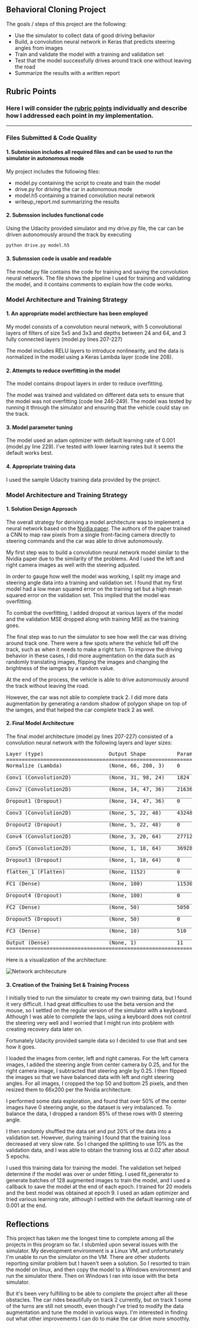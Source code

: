 
## Behavioral Cloning Project

The goals / steps of this project are the following:
* Use the simulator to collect data of good driving behavior
* Build, a convolution neural network in Keras that predicts steering angles from images
* Train and validate the model with a training and validation set
* Test that the model successfully drives around track one without leaving the road
* Summarize the results with a written report


## Rubric Points
### Here I will consider the [rubric points](https://review.udacity.com/#!/rubrics/432/view) individually and describe how I addressed each point in my implementation.

---
### Files Submitted & Code Quality

#### 1. Submission includes all required files and can be used to run the simulator in autonomous mode

My project includes the following files:
* model.py containing the script to create and train the model
* drive.py for driving the car in autonomous mode
* model.h5 containing a trained convolution neural network
* writeup_report.md summarizing the results

#### 2. Submssion includes functional code
Using the Udacity provided simulator and my drive.py file, the car can be driven autonomously around the track by executing
```sh
python drive.py model.h5
```

#### 3. Submssion code is usable and readable

The model.py file contains the code for training and saving the convolution neural network. The file shows the pipeline I used for training and validating the model, and it contains comments to explain how the code works.

### Model Architecture and Training Strategy

#### 1. An appropriate model arcthiecture has been employed

My model consists of a convolution neural network, with 5 convolutional layers of filters of size 5x5 and 3x3 and depths between 24 and 64, and 3 fully connected layers (model.py lines 207-227)

The model includes RELU layers to introduce nonlinearity, and the data is normalized in the model using a Keras Lambda layer (code line 208).

#### 2. Attempts to reduce overfitting in the model

The model contains dropout layers in order to reduce overfitting.

The model was trained and validated on different data sets to ensure that the model was not overfitting (code line 246-249). The model was tested by running it through the simulator and ensuring that the vehicle could stay on the track.

#### 3. Model parameter tuning

The model used an adam optimizer with default learning rate of 0.001 (model.py line 229). I've tested with lower learning rates but it seems the default works best.

#### 4. Appropriate training data

I used the sample Udacity training data provided by the project.

### Model Architecture and Training Strategy

#### 1. Solution Design Approach

The overall strategy for deriving a model architecture was to implement a neural network based on the [Nvidia paper](http://images.nvidia.com/content/tegra/automotive/images/2016/solutions/pdf/end-to-end-dl-using-px.pdf). The authors of the paper trained a CNN to map raw pixels from a single
front-facing camera directly to steering commands and the car was able to drive autonomously.

My first step was to build a convolution neural network model similar to the Nvidia paper due to the similarity of the problems. And I used the left and right camera images as well with the steering adjusted.

In order to gauge how well the model was working, I split my image and steering angle data into a training and validation set. I found that my first model had a low mean squared error on the training set but a high mean squared error on the validation set. This implied that the model was overfitting.

To combat the overfitting, I added dropout at various layers of the model and the validation MSE dropped along wtih training MSE as the training goes.

The final step was to run the simulator to see how well the car was driving around track one. There were a few spots where the vehicle fell off the track, such as when it needs to make a right turn. To improve the driving behavior in these cases, I did more augmentation on the data such as randomly translating images, flipping the images and changing the brightness of the iamges by a random value.

At the end of the process, the vehicle is able to drive autonomously around the track without leaving the road.

However, the car was not able to complete track 2. I did more data augmentation by generating a random shadow of polygon shape on top of the iamges, and that helped the car complete track 2 as well.

#### 2. Final Model Architecture

The final model architecture (model.py lines 207-227) consisted of a convolution neural network with the following layers and layer sizes:

<pre>
Layer (type)                     Output Shape          Param No.    Connected to  
====================================================================================================
Normalize (Lambda)               (None, 66, 200, 3)    0           lambda_input_1[0][0]             
____________________________________________________________________________________________________
Conv1 (Convolution2D)            (None, 31, 98, 24)    1824        Normalize[0][0]                  
____________________________________________________________________________________________________
Conv2 (Convolution2D)            (None, 14, 47, 36)    21636       Conv1[0][0]                      
____________________________________________________________________________________________________
Dropout1 (Dropout)               (None, 14, 47, 36)    0           Conv2[0][0]                      
____________________________________________________________________________________________________
Conv3 (Convolution2D)            (None, 5, 22, 48)     43248       Dropout1[0][0]                   
____________________________________________________________________________________________________
Dropout2 (Dropout)               (None, 5, 22, 48)     0           Conv3[0][0]                      
____________________________________________________________________________________________________
Conv4 (Convolution2D)            (None, 3, 20, 64)     27712       Dropout2[0][0]                   
____________________________________________________________________________________________________
Conv5 (Convolution2D)            (None, 1, 18, 64)     36928       Conv4[0][0]                      
____________________________________________________________________________________________________
Dropout3 (Dropout)               (None, 1, 18, 64)     0           Conv5[0][0]                      
____________________________________________________________________________________________________
flatten_1 (Flatten)              (None, 1152)          0           Dropout3[0][0]                   
____________________________________________________________________________________________________
FC1 (Dense)                      (None, 100)           115300      flatten_1[0][0]                  
____________________________________________________________________________________________________
Dropout4 (Dropout)               (None, 100)           0           FC1[0][0]                        
____________________________________________________________________________________________________
FC2 (Dense)                      (None, 50)            5050        Dropout4[0][0]                   
____________________________________________________________________________________________________
Dropout5 (Dropout)               (None, 50)            0           FC2[0][0]                        
____________________________________________________________________________________________________
FC3 (Dense)                      (None, 10)            510         Dropout5[0][0]                   
____________________________________________________________________________________________________
Output (Dense)                   (None, 1)             11          FC3[0][0]                        
====================================================================================================
</pre>

Here is a visualization of the architecture:

![Network architecuture](https://github.com/joanxiao/SDCND-Behavioral-Cloning-P3/blob/master/model.png)

#### 3. Creation of the Training Set & Training Process

I initially tried to run the simulator to create my own training data, but I found it very difficult. I had great difficulties to use the beta version and the mouse, so I settled on the regular version of the simulator with a keyboard. Although I was able to complete the laps, using a keyboard does not control the steering very well and I worried that I might run into problem with creating recovery data later on.

Fortunately Udacity provided sample data so I decided to use that and see how it goes.

I loaded the images from center, left and right cameras. For the left camera images, I added the steering angle from center camera by 0.25, and for the right camera image, I subtracted that steering angle by 0.25. I then flipped the images so that we have balanced data with left and right steering angles. For all images, I cropped the top 50 and bottom 25 pixels, and then resized them to 66x200 per the Nvidia architecture. 

I performed some data exploration, and found that over 50% of the center images have 0 steering angle, so the dataset is very imbalanced. To balance the data, I dropped a random 85% of these rows with 0 steering angle.

I then randomly shuffled the data set and put 20% of the data into a validation set. However, during training I found that the training loss decreased at very slow rate. So I changed the splitting to use 10% as the validation data, and I was able to obtain the training loss at 0.02 after about 5 epochs.

I used this training data for training the model. The validation set helped determine if the model was over or under fitting. I used fit_generator to generate batches of 128 augmented images to train the model, and I used a callback to save the model at the end of each epoch. I trained for 20 models and the best model was obtained at epoch 9. I used an adam optimizer and tried various learning rate, although I settled with the default learning rate of 0.001 at the end.

## Reflections

This project has taken me the longest time to complete among all the projects in this program so far. I stubmled upon several issues with the simulator. My development environment is a Linux VM, and unfortunately I'm unable to run the simulator on the VM. There are other students reporting similar problem but I haven't seen a solution. So I resorted to train the model on linux, and then copy the model to a Windows environment and run the simulator there. Then on Windows I ran into issue with the beta simulator.

But it's been very fulfilling to be able to complete the project after all these obstacles. The car rides beautifully on track 2 currently, but on track 1 some of the turns are still not smooth, even though I've tried to modify the data augmentation and tune the model in various ways. I'm interested in finding out what other improvements I can do to make the car drive more smoothly.
